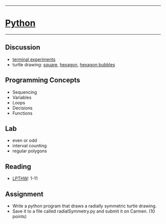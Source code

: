 --------------------------------
# [Python](http://xkcd.com/353/)
--------------------------------

## Discussion
- [terminal experiments](PythonForArtists/introToProgramming.html)
- turtle drawing: [square][], [hexagon][], [hexagon bubbles][]

[square]: pcad.py?page=03-python/square.py
[hexagon]: pcad.py?page=03-python/hexagon.py
[hexagon bubbles]: pcad.py?page=03-python/hexagonBubbles.py

## Programming Concepts
- Sequencing
- Variables
- Loops
- Decisions
- Functions

## Lab
- even or odd
- interval counting
- regular polygons

## Reading
- [LPTHW](http://learnpythonthehardway.org/book/): 1-11

## Assignment
- Write a python program that draws a radially symmetric turtle drawing.
- Save it to a file called radialSymmetry.py and submit it on Carmen. (10 points)